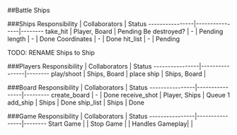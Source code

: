 
##Battle Ships

###Ships
Responsibility	|  Collaborators | Status
----------------|----------------|--------
take_hit        | Player, Board  | Pending
Be destroyed?   | -              | Pending
length          | -              | Done
Coordinates     | -              | Done
hit_list        | -              | Pending

TODO: RENAME Ships to Ship


###Players
Responsibility	|  Collaborators | Status
----------------|----------------|--------
play/shoot    	| Ships, Board   | 
place ship    	| Ships, Board   | 
         		    


###Board
Responsibility	|  Collaborators | Status
----------------|----------------|---------
create_board    | -              | Done
receive_shot    | Player, Ships  | Queue 1
add_ship        | Ships          | Done
ship_list       | Ships          | Done


###Game
Responsibility  |  Collaborators | Status
----------------|----------------|--------
Start Game      |                |
Stop Game       |                |
Handles Gameplay|                |
